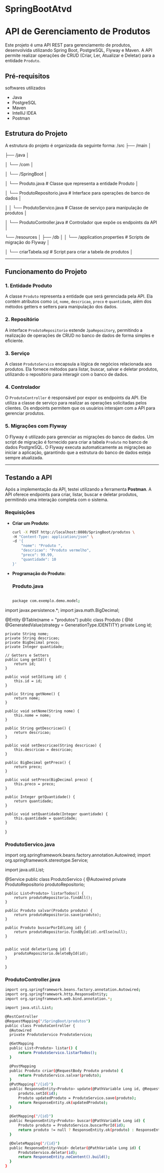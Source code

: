 # SpringBootAtvd
# API de Gerenciamento de Produtos

Este projeto é uma API REST para gerenciamento de produtos, desenvolvida utilizando Spring Boot, PostgreSQL, Flyway e Maven. A API permite realizar operações de CRUD (Criar, Ler, Atualizar e Deletar) para a entidade `Produto`.

##  Pré-requisitos

softwares utilizados 

- Java 
- PostgreSQL 
- Maven 
- IntelliJ IDEA 
- Postman 

## Estrutura do Projeto

A estrutura do projeto é organizada da seguinte forma:
/src 
├── /main │

├── /java │ 

│ └── /com │ 

│ └── /SpringBoot │

 │ └── Produto.java # Classe que representa a entidade Produto │ 
 
 │ └── ProdutoRepositorio.java # Interface para operações de banco de dados │ 
 
 │ │ └── ProdutoServico.java # Classe de serviço para manipulação de produtos │ 
 
 │ └── ProdutoController.java # Controlador que expõe os endpoints da API │
 
 └── /resources │ ├── /db │ │ └── /application.properties # Scripts de migração do Flyway │ 
 
 │ └── criarTabela.sql # Script para criar a tabela de produtos │
 
---

## Funcionamento do Projeto

### 1. Entidade Produto

A classe `Produto` representa a entidade que será gerenciada pela API. Ela contém atributos como `id`, `nome`, `descricao`, `preco` e `quantidade`, além dos métodos getters e setters para manipulação dos dados.

### 2. Repositório

A interface `ProdutoRepositorio` estende `JpaRepository`, permitindo a realização de operações de CRUD no banco de dados de forma simples e eficiente.

### 3. Serviço

A classe `ProdutoServico` encapsula a lógica de negócios relacionada aos produtos. Ela fornece métodos para listar, buscar, salvar e deletar produtos, utilizando o repositório para interagir com o banco de dados.

### 4. Controlador

O `ProdutoController` é responsável por expor os endpoints da API. Ele utiliza a classe de serviço para realizar as operações solicitadas pelos clientes. Os endpoints permitem que os usuários interajam com a API para gerenciar produtos.

### 5. Migrações com Flyway

O Flyway é utilizado para gerenciar as migrações do banco de dados. Um script de migração é fornecido para criar a tabela `Produto` no banco de dados PostgreSQL. O Flyway executa automaticamente as migrações ao iniciar a aplicação, garantindo que a estrutura do banco de dados esteja sempre atualizada.

---

## Testando a API

Após a implementação da API, testei utilizando a ferramenta **Postman**. A API oferece endpoints para criar, listar, buscar e deletar produtos, permitindo uma interação completa com o sistema.

### Requisições

- **Criar um Produto:**
  ```bash
  curl -X POST http://localhost:8080/SpringBoot/produtos \
  -H "Content-Type: application/json" \
  -d '{
      "nome": "Produto ",
      "descricao": "Produto vermelho",
      "preco": 99.99,
      "quantidade": 10
  }'

- **Programação do Produto:**
   ### Produto.java
  
  ```bash
      
  package com.exemplo.demo.model;

import javax.persistence.*;
import java.math.BigDecimal;

@Entity
@Table(name = "produtos")
public class Produto {
    @Id
    @GeneratedValue(strategy = GenerationType.IDENTITY)
    private Long id;

    private String nome;
    private String descricao;
    private BigDecimal preco;
    private Integer quantidade;

    // Getters e Setters
    public Long getId() {
        return id;
    }

    public void setId(Long id) {
        this.id = id;
    }

    public String getNome() {
        return nome;
    }

    public void setNome(String nome) {
        this.nome = nome;
    }

    public String getDescricao() {
        return descricao;
    }

    public void setDescricao(String descricao) {
        this.descricao = descricao;
    }

    public BigDecimal getPreco() {
        return preco;
    }

    public void setPreco(BigDecimal preco) {
        this.preco = preco;
    }

    public Integer getQuantidade() {
        return quantidade;
    }

    public void setQuantidade(Integer quantidade) {
        this.quantidade = quantidade;
    }
}

 ### ProdutoServico.java

import org.springframework.beans.factory.annotation.Autowired;
import org.springframework.stereotype.Service;

import java.util.List;

@Service
public class ProdutoServico {
    @Autowired
    private ProdutoRepositorio produtoRepositorio;

    public List<Produto> listarTodos() {
        return produtoRepositorio.findAll();
    }

    public Produto salvar(Produto produto) {
        return produtoRepositorio.save(produto);
    }

    public Produto buscarPorId(Long id) {
        return produtoRepositorio.findById(id).orElse(null);
    }


    public void deletar(Long id) {
        produtoRepositorio.deleteById(id);
    }
}
   ### ProdutoController.java
  
  ```bash
import org.springframework.beans.factory.annotation.Autowired;
import org.springframework.http.ResponseEntity;
import org.springframework.web.bind.annotation.*;

import java.util.List;

@RestController
@RequestMapping("/SpringBoot/produtos")
public class ProdutoController {
    @Autowired
    private ProdutoServico ProdutoServico;

    @GetMapping
    public List<Produto> listar() {
        return ProdutoServico.listarTodos();
    }

    @PostMapping
    public Produto criar(@RequestBody Produto produto) {
        return ProdutoServico.salvar(produto);
    }
    @PutMapping("/{id}")
    public ResponseEntity<Produto> update(@PathVariable Long id, @RequestBody Produto produto) {
        produto.setId(id);
        Produto updatedProduto = ProdutoServico.save(produto);
        return ResponseEntity.ok(updatedProduto);
    }
    
    @GetMapping("/{id}")
    public ResponseEntity<Produto> buscar(@PathVariable Long id) {
        Produto produto = ProdutoServico.buscarPorId(id);
        return produto != null ? ResponseEntity.ok(produto) : ResponseEntity.notFound().build();
    }

    @DeleteMapping("/{id}")
    public ResponseEntity<Void> deletar(@PathVariable Long id) {
        ProdutoServico.deletar(id);
        return ResponseEntity.noContent().build();
    }
}


   

  
